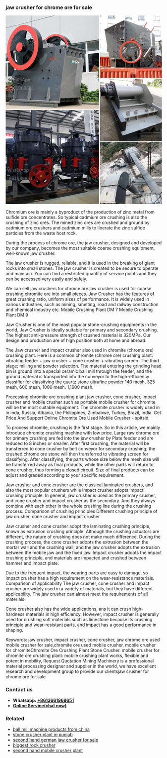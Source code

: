 <h3>jaw crusher for chrome ore for sale</h3><img src='1708497962.jpg' alt=''><p>Chromium ore is mainly a byproduct of the production of zinc metal from sulfide ore concentrates. So typical cadmium ore crushing is also the crushing of zinc ores. The mined zinc ores are crushed and ground by cadmium ore crushers and cadmium mills to liberate the zinc sulfide particles from the waste host rock.</p><p>During the process of chrome ore, the jaw crusher, designed and developed by our company, becomes the most suitable coarse crushing equipment, well-known jaw crusher.</p><p>The jaw crusher is rugged, reliable, and it is used in the breaking of giant rocks into small stones. The jaw crusher is created to be secure to operate and maintain. You can find a restricted quantity of service points and they can be accessed very easily and safely.</p><p>We can sell jaw crushers for chrome ore jaw crusher is used for coarse crushing chromite ore into small pieces. Jaw Crusher has the features of great crushing ratio, uniform sizes of performance. It is widely used in various industries, such as mining, smelting, road and railway construction and chemical industry etc. Mobile Crushing Plant DM 7 Mobile Crushing Plant DM 9</p><p>Jaw Crusher is one of the most popular stone-crushing equipments in the world, Jaw Crusher is ideally suitable for primary and secondary crushing. The highest anti-pressure strength of crushed material is 320MPa. Our design and production are of high position both at home and abroad.</p><p>The Jaw crusher and impact crusher also used in chromite (chrome ore) crushing plant. Here is a common chromite (chrome ore) crushing plant: vibrating feeder + jaw crusher + cone crusher + vibrating screen. The third stage: milling and powder selection. The material entering the grinding head bin is ground into a special ceramic ball mill through the feeder, and the ground material is transported into the conveyor to the high-efficiency classifier for classifying the quartz stone ultrafine powder 140 mesh, 325 mesh, 600 mesh, 1000 mesh. 1,1600 mesh.</p><p>Processing chromite ore crushing plant jaw crusher, cone crusher, impact crusher and mobile crusher such as portable mobile crusher for chromite will be the most suitable equipment. The chromite crusher is widely used in in inda, Russia, Albania, the Philippines, Zimbabwe, Turkey, Brazil, India. Get Price And Support Online Chromite Ore Used Mobile Crusher - spitsid.</p><p>To process chromite, crushing is the first stage. So in this article, we mainly introduce chromite crushing machine with low price. Large raw chrome ore for primary crushing are fed into the jaw crusher by Plate feeder and are reduced to 8 inches or smaller. After first crushing, the material will be transferred to cone crusher by belt conveyor for secondary crushing; the crushed chrome ore stone will then transferred to vibrating screen for classifying. After classifying, the parts whose size below the mesh size will be transferred away as final products, while the other parts will return to cone crusher, thus forming a closed circuit. Size of final products can be adjust and graded according to your specific requirement.</p><p>Jaw crusher and cone crusher are the classical laminated crushers, and also the most popular crushers while impact crusher adopts impact crushing principle. In general, jaw crusher is used as the primary crusher, and cone crusher and impact crusher as the secondary. And they always combine with each other in the whole crushing line during the crushing process. Comparison of crushing principles Different crushing principle of jaw crusher, cone crusher and impact crusher</p><p>Jaw crusher and cone crusher adopt the laminating crushing principle, known as extrusion crushing principle. Although the crushing actuators are different, the nature of crushing does not make much difference. During the crushing process, the cone crusher adopts the extrusion between the mortar wall and the crushing wall, and the jaw crusher adopts the extrusion between the mobile jaw and the fixed jaw. Impact crusher adopts the impact crushing principle, and materials are impacted and crushed between hammer and impact plate.</p><p>Due to the frequent impact, the wearing parts are easy to damage, so impact crusher has a high requirement on the wear-resistance materials. Comparison of applicability The jaw crusher, cone crusher and impact crusher are widely used in a variety of materials, but they have different applicability. The jaw crusher can almost meet the requirements of all materials.</p><p>Cone crusher also has the wide applications, ans it can crush high-hardness materials in high efficiency. However, impact crusher is generally used for crushing soft materials such as limestone because its crushing principle and wear-resistant parts, and impact has a good performance in shaping.</p><p>Keywords: jaw crusher, impact crusher, cone crusher, jaw chrome ore used mobile crusher for sale,chromite ore used mobile crusher, mobile crusher for chromiteChromite Ore Crushing Plant Stone Crusher. mobile crusher for chromite ore crushing plant: mobile crushing plant works, flexible and potent in mobility, Request Quotation Mining Machinery is a professional material processing designer and supplier in the world, we have excellent research and development group to provide our clientsjaw crusher for chrome ore for sale</p><h3>Contact us</h3><ul><li><strong>Whatsapp:&nbsp;<a href="https://wa.me/8613661969651">+8613661969651</a></strong></li><li><a href="https://swt.shibang-china.com/?git&amp;zhl&amp;jaw crusher for chrome ore for sale"><strong>Online Service(chat now)</strong></a></li></ul><h3>Related</h3><ul><li><a href='ball mill machine products from china.md'>ball mill machine products from china</a></li><li><a href='stone crusher plant in punjab.md'>stone crusher plant in punjab</a></li><li><a href='second hand german jaw crusher for sale.md'>second hand german jaw crusher for sale</a></li><li><a href='biggest rock crusher.md'>biggest rock crusher</a></li><li><a href='second hand mobile crusher plant.md'>second hand mobile crusher plant</a></li></ul>